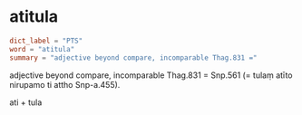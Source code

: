 # atitula

``` toml
dict_label = "PTS"
word = "atitula"
summary = "adjective beyond compare, incomparable Thag.831 ="
```

adjective beyond compare, incomparable Thag.831 = Snp.561 (= tulaṃ atīto nirupamo ti attho Snp\-a.455).

ati \+ tula

